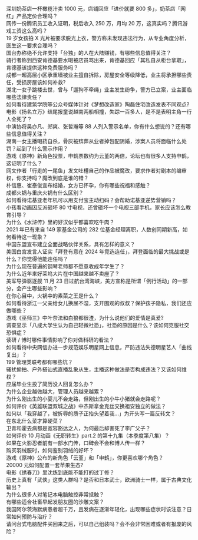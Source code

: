 深圳奶茶店一杯橄榄汁卖 1000 元，店铺回应「进价就要 800 多」，奶茶店「网红」产品定价合理吗？  
网传一份腾讯员工收入证明，税后收入 250 万，月均 20 万，这真实吗？腾讯游戏工资这么高吗？  
19 岁女孩拍 X 光片被要求脱光上衣，警方称未发现违法行为，从专业角度分析，医生这一要求合理吗？  
国台办称绝不允许支持「台独」的人在大陆赚钱，有哪些信息值得关注？  
骑行者称到西安肯德基要水喝被店员骂出来，肯德基回应「其私自从柜台拿取」，肯德基该提供这种免费服务吗？  
成都一超高层小区承重墙被业主擅自拆除，房屋安全等级降低，业主将承担哪些责任，受损房屋该如何补救?  
湖北一女子跳楼去世，曾与「遛狗不牵绳」业主发生纷争，警方已立案，业主面临哪些法律责任？  
如何看待建筑学院等公众号媒体针对《梦想改造家》陶磊住宅改造发表不同观点?  
电影《扬名立万》结尾报童说越南两船相撞，失踪一百多人，是不是表明主角一行人全死了？  
中演协将吴亦凡、郑爽、张哲瀚等 88 人列入警示名单，你有什么想说的？还有哪些信息值得关注？  
湖南一女主播喝药自杀，骨灰被殡葬从业者掉包配阴婚，涉案人员将面临什么处罚？起到了什么警示作用？  
游戏《原神》新角色投票，申鹤票数约为云堇的两倍，论坛也有很多人支持申鹤，这证明了什么？  
网文作者「行走的一尾鱼」发文吐槽自己的作品被魔改，要求作者对剧本的编审权，你支持吗？魔改到底是谁的错？  
朴信惠、崔泰俊宣布结婚，女方已怀孕，你有哪些祝福和感触？  
成都火锅与重庆火锅有什么区别？  
如何看待诺基亚老年机可以用支付宝主动扫码？会帮助诺基亚逆势营销吗？  
小孩看动画因反派砸坏 80 寸电视，还曾砸坏一个电视三部手机，家长应该怎么教育引导？  
为什么《水浒传》里的好汉似乎都喜欢吃牛肉？  
2021 年已有来自 149 家基金公司的 282 位基金经理离职，人数创同期新高，如何看待这一现象？  
中国东盟宣布建立全面战略伙伴关系，具有怎样的意义？  
美国白宫发言人证实「拜登有意在 2024 年竞选连任」，拜登面临的最大挑战或是什么？你觉得他能连任吗？  
为什么现在普遍的钢琴老师都不愿意收成年学生了？  
为什么近年来好莱坞大片在中国越来越不卖座了？  
美军导弹驱逐舰 11 月 23 日过航台湾海峡，美方宣称是所谓「例行活动」的一部分，会产生哪些影响？  
在你心目中，火锅中的素菜之王是什么？  
如何看待浙江一父亲给女儿换尿不湿，支开围观的叔叔？保护孩子隐私，我们还应做哪些？  
游戏《巫师三》中叶奈法和白狼都很渣，为什么说他们的爱情是真爱?  
调查显示「八成大学生认为自己轻微社恐」，社恐的原因是什么？该如何克服社交恐惧症？  
读研 / 博时哪件事情影响了你对做科研的看法？  
如何看待中央网信办进一步规范娱乐明星网上信息，严防违法失德明星艺人「曲线复出」？  
199 管理类联考都有哪些坑？  
骚扰偷拍、户外搭讪式直播乱象从生，主播这种做法是否构成违法？又该如何维权？  
应届毕业生投了简历没人回复怎么办？  
为什么企业越做越大，管理人员越来越累？  
为什么刚出生的小婴儿不会走路，但刚出生的小牛小猪就会走路呢？  
如何评价《英雄联盟双城之战》中杰斯拿金克丝交换祖安独立的做法？  
如何以「我穿越了，被折辱的质子正抬头望着我…」为开头写一篇反转文？  
在东北什么菜才算硬菜？  
卫青和霍去病都是宽容豁达之人，为何最后却害死了李广父子？  
如何评价 10 月动画《无职转生》part.2 的第十九集（本季度第八集）？  
如果在火影忍者前有一部水门传，口碑会不会和博人传一样？  
购买羽绒服时，如何鉴别羽绒的好坏？  
游戏《原神》公布的新角色「云堇」和「申鹤」，你更喜欢哪个角色？  
20000 元如何配置一套苹果生态?  
电影《绣春刀》里沈炼到底能不能打的过丁修？  
历史上真有「武侠」这类人群吗？是否和日本武士，欧洲骑士一样，属于古典文化输出？  
为什么很多人对笔记本电脑触控非常抵触？  
有哪些适合社畜早起发朋友圈的沙雕文案？  
我国阿尔茨海默病患者超千万，且发病在逐渐年轻化，出现哪些症状时该注意？日常如何预防与治疗？  
请问台式电脑配件买回来之后，可以自己组装吗？会不会非常困难或者有报废的风险？  

